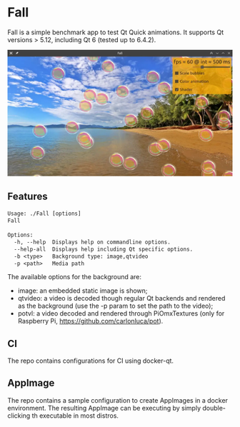 # Fall

Fall is a simple benchmark app to test Qt Quick animations. It supports Qt versions > 5.12, including Qt 6 (tested up to 6.4.2).

![shot](shot.webp)

## Features

```
Usage: ./Fall [options]
Fall

Options:
  -h, --help  Displays help on commandline options.
  --help-all  Displays help including Qt specific options.
  -b <type>   Background type: image,qtvideo
  -p <path>   Media path
```

The available options for the background are:
* image: an embedded static image is shown;
* qtvideo: a video is decoded though regular Qt backends and rendered as the background (use the -p param to set the path to the video);
* potvl: a video decoded and rendered through PiOmxTextures (only for Raspberry Pi, https://github.com/carlonluca/pot).

## CI

The repo contains configurations for CI using docker-qt.

## AppImage

The repo contains a sample configuration to create AppImages in a docker environment. The resulting AppImage can be executing by simply double-clicking th executable in most distros.
